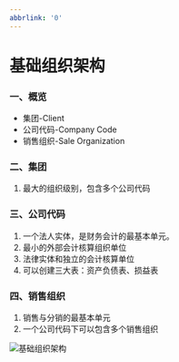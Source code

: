 ```yaml
---
abbrlink: '0'
---
```

# 基础组织架构 #

### 一、概览

* 集团-Client
* 公司代码-Company Code
* 销售组织-Sale Organization

### 二、集团
1. 最大的组织级别，包含多个公司代码


### 三、公司代码
1. 一个法人实体，是财务会计的最基本单元。
2. 最小的外部会计核算组织单位
3. 法律实体和独立的会计核算单位
4. 可以创建三大表：资产负债表、损益表

### 四、销售组织

1. 销售与分销的最基本单元
2. 一个公司代码下可以包含多个销售组织


![基础组织架构](/images/SAP/组织架构/基础组织架构.png "基础组织架构") 